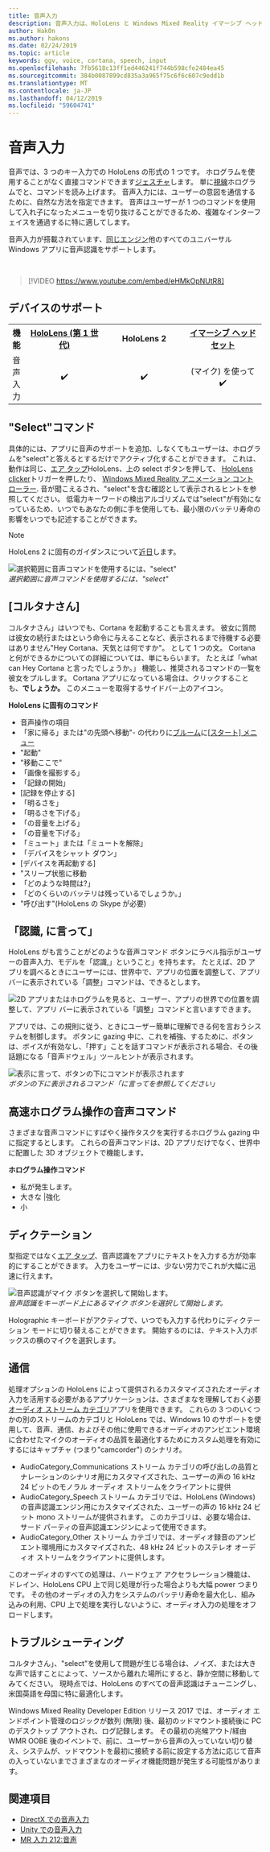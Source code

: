 ```yaml
---
title: 音声入力
description: 音声入力は、HoloLens と Windows Mixed Reality イマーシブ ヘッドセットの中核となる入力です。 コマンド、ディクテーション、Cortana、音声を使用できます。
author: Hak0n
ms.author: hakons
ms.date: 02/24/2019
ms.topic: article
keywords: ggv, voice, cortana, speech, input
ms.openlocfilehash: 7fb5618c13ff1ed446241f744b598cfe2484ea45
ms.sourcegitcommit: 384b0087899cd835a3a965f75c6f6c607c9edd1b
ms.translationtype: MT
ms.contentlocale: ja-JP
ms.lasthandoff: 04/12/2019
ms.locfileid: "59604741"
---
```

# <a name="voice-input"></a>音声入力

音声では、3 つのキー入力での HoloLens の形式の 1 つです。 ホログラムを使用することがなく直接コマンドできます[ジェスチャ](gestures.md)します。 単に[視線](gaze.md)ホログラムでと、コマンドを読み上げます。 音声入力には、ユーザーの意図を通信するために、自然な方法を指定できます。 音声はユーザーが 1 つのコマンドを使用して入れ子になったメニューを切り抜けることができるため、複雑なインターフェイスを通過するに特に適してします。

音声入力が搭載されています、[同じエンジン](https://msdn.microsoft.com/library/windows/apps/mt185615.aspx)他のすべてのユニバーサル Windows アプリに音声認識をサポートします。

<br>

>[!VIDEO https://www.youtube.com/embed/eHMkOpNUtR8]

## <a name="device-support"></a>デバイスのサポート

<table>
<tr>
<th>機能</th><th style="width:150px"> <a href="hololens-hardware-details.md">HoloLens (第 1 世代)</a></th><th style="width:150px">HoloLens 2</th><th style="width:150px"><a href="immersive-headset-hardware-details.md">イマーシブ ヘッドセット</a></th>
</tr><tr>
<td> 音声入力</td><td style="text-align: center;"> ✔️</td><td style="text-align: center;"> ✔️</td><td style="text-align: center;"> (マイク) を使って ✔️</td>
</tr>
</table>

## <a name="the-select-command"></a>"Select"コマンド

具体的には、アプリに音声のサポートを追加、しなくてもユーザーは、ホログラムを"select"と答えるとするだけでアクティブ化することができます。 これは、動作は同じ、[エア タップ](gestures.md#air-tap)HoloLens、上の select ボタンを押して、 [HoloLens clicker](hardware-accessories.md#hololens-clicker)トリガーを押したり、 [Windows Mixed Reality アニメーション コント ローラー](motion-controllers.md). 音が聞こえるされ、"select"を含む確認として表示されるヒントを参照してください。 低電力キーワードの検出アルゴリズムでは"select"が有効になっているため、いつでもあなたの側に手を使用しても、最小限のバッテリ寿命の影響をいつでも記述することができます。

> [!NOTE]
> HoloLens 2 に固有のガイダンスについて[近日](index.md#news-and-notes)します。

![選択範囲に音声コマンドを使用するには、"select"](images/kma-voice-select-00170-800px.png)<br>
*選択範囲に音声コマンドを使用するには、"select"*

## <a name="hey-cortana"></a>[コルタナさん]

コルタナさん」はいつでも、Cortana を起動することも言えます。 彼女に質問は彼女の続行またはという命令に与えることなど、表示されるまで待機する必要はありません"Hey Cortana、天気とは何ですか"。 として 1 つの文。 Cortana と何ができるかについての詳細については、単にもらいます。 たとえば「what can Hey Cortana と言ったでしょうか。」 機能し、推奨されるコマンドの一覧を彼女をプルします。 Cortana アプリになっている場合は、クリックすることも、**でしょうか。** このメニューを取得するサイドバー上のアイコン。

**HoloLens に固有のコマンド**
* 音声操作の項目
* 「家に帰る」または"の先頭へ移動"- の代わりに[ブルーム](gestures.md#bloom)に[[スタート] メニュー](navigating-the-windows-mixed-reality-home.md#start-menu)
* "起動<app>"
* "移動<app>ここで"
* 「画像を撮影する」
* 「記録の開始」
* [記録を停止する]
* 「明るさを」
* 「明るさを下げる」
* 「の音量を上げる」
* 「の音量を下げる」
* 「ミュート」または「ミュートを解除」
* 「デバイスをシャット ダウン」
* [デバイスを再起動する]
* "スリープ状態に移動
* 「どのような時間は?」
* 「どのくらいのバッテリは残っているでしょうか。」
* "呼び出す<contact>"(HoloLens の Skype が必要)

## <a name="see-it-say-it"></a>「認識, に言って」

HoloLens がも言うことがどのような音声コマンド ボタンにラベル指示がユーザーの音声入力、モデルを「認識,」ということ」を持ちます。 たとえば、2D アプリを調べるときにユーザーには、世界中で、アプリの位置を調整して、アプリ バーに表示されている「調整」コマンドは、できるとします。

![2D アプリまたはホログラムを見ると、ユーザー、アプリの世界での位置を調整して、アプリ バーに表示されている「調整」コマンドと言いますできます。](images/microphone-600px.png)

アプリでは、この規則に従う、ときにユーザー簡単に理解できる何を言おうシステムを制御します。 ボタンに gazing 中に、これを補強、するために、ボタンは、ボイスが有効なし、「押す」ことを話すコマンドが表示される場合、その後話題になる「音声ドウェル」ツールヒントが表示されます。

![表示に言って、ボタンの下にコマンドが表示されます](images/voice-seeitsayit-600px.png)<br>
*ボタンの下に表示されるコマンド「に言ってを参照してください」*

## <a name="voice-commands-for-fast-hologram-manipulation"></a>高速ホログラム操作の音声コマンド

さまざまな音声コマンドにすばやく操作タスクを実行するホログラム gazing 中に指定するとします。 これらの音声コマンドは、2D アプリだけでなく、世界中に配置した 3D オブジェクトで機能します。

**ホログラム操作コマンド**
* 私が発生します。
* 大きな |強化
* 小

## <a name="dictation"></a>ディクテーション

型指定ではなく[エア タップ](gestures.md#air-tap)、音声認識をアプリにテキストを入力する方が効率的にすることができます。 入力をユーザーには、少ない労力でこれが大幅に迅速に行えます。

![音声認識がマイク ボタンを選択して開始します。](images/micbuttonfordictation.png)<br>
*音声認識をキーボード上にあるマイク ボタンを選択して開始します。*

Holographic キーボードがアクティブで、いつでも入力する代わりにディクテーション モードに切り替えることができます。 開始するのには、テキスト入力ボックスの横のマイクを選択します。

## <a name="communication"></a>通信

処理オプションの HoloLens によって提供されるカスタマイズされたオーディオ入力を活用する必要があるアプリケーションは、さまざまなを理解しておく必要[オーディオ ストリーム カテゴリ](https://msdn.microsoft.com/library/windows/desktop/hh404178(v=vs.85).aspx)アプリを使用できます。 これらの 3 つのいくつかの別のストリームのカテゴリと HoloLens では、Windows 10 のサポートを使用して、音声、通信、およびその他に使用できるオーディオのアンビエント環境に合わせたマイクのオーディオの品質を最適化するためにカスタム処理を有効にするにはキャプチャ (つまり"camcorder") のシナリオ。
* AudioCategory_Communications ストリーム カテゴリの呼び出しの品質とナレーションのシナリオ用にカスタマイズされた、ユーザーの声の 16 kHz 24 ビットのモノラル オーディオ ストリームをクライアントに提供
* AudioCategory_Speech ストリーム カテゴリでは、HoloLens (Windows) の音声認識エンジン用にカスタマイズされた、ユーザーの声の 16 kHz 24 ビット mono ストリームが提供されます。 このカテゴリは、必要な場合は、サード パーティの音声認識エンジンによって使用できます。
* AudioCategory_Other ストリーム カテゴリでは、オーディオ録音のアンビエント環境用にカスタマイズされた、48 kHz 24 ビットのステレオ オーディオ ストリームをクライアントに提供します。

このオーディオのすべての処理は、ハードウェア アクセラレーション機能は、ドレイン、HoloLens CPU 上で同じ処理が行った場合よりも大幅 power つまりです。 その他のオーディオの入力をシステムのバッテリ寿命を最大化し、組み込みの利用、CPU 上で処理を実行しないように、オーディオ入力の処理をオフロードします。

## <a name="troubleshooting"></a>トラブルシューティング

コルタナさん」、"select"を使用して問題が生じる場合は、ノイズ、または大きな声で話すことによって、ソースから離れた場所にすると、静か空間に移動してみてください。 現時点では、HoloLens のすべての音声認識はチューニングし、米国英語を母国に特に最適化します。

Windows Mixed Reality Developer Edition リリース 2017 では、オーディオ エンドポイント管理のロジックが数列 (無限) 後、最初のッドマウント接続後に PC のデスクトップ アウトされ、ログ記録します。 その最初の兆候アウト/経由 WMR OOBE 後のイベントで、前に、ユーザーから音声の入っていない切り替え、システムが、ッドマウントを最初に接続する前に設定する方法に応じて音声の入っていないまでさまざまなのオーディオ機能問題が発生する可能性があります。

## <a name="see-also"></a>関連項目
* [DirectX での音声入力](voice-input-in-directx.md)
* [Unity での音声入力](voice-input-in-unity.md)
* [MR 入力 212:音声](holograms-212.md)
